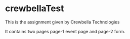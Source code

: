 # crewbellaTest
This is the assignment given by Crewbella Technologies

It contains two pages page-1 event page and page-2 form.
